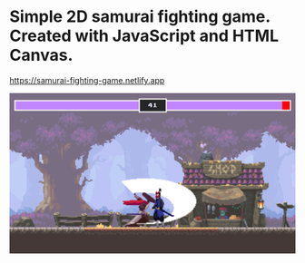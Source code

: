 # Simple 2D samurai fighting game. Created with JavaScript and HTML Canvas.

https://samurai-fighting-game.netlify.app

<img src="preview.jpg" />

